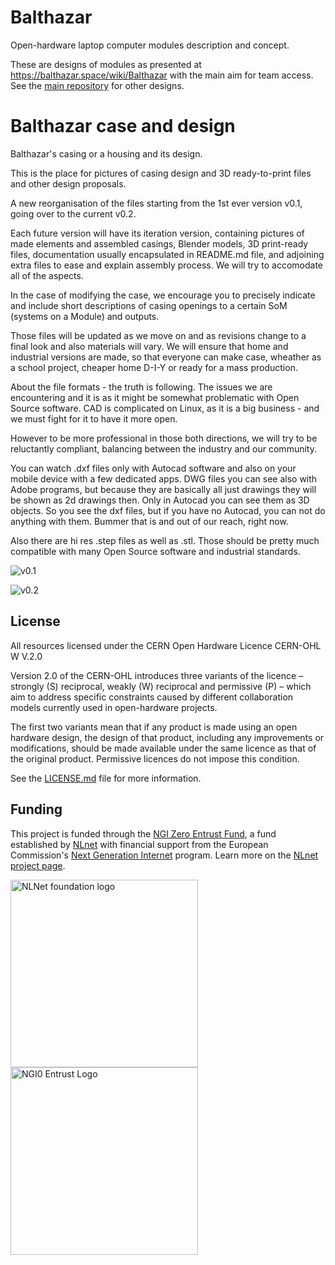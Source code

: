 # Balthazar

Open-hardware laptop computer modules description and concept.

These are designs of  modules as presented at https://balthazar.space/wiki/Balthazar with the main aim for team access. See the [main repository](https://github.com/balthazar-space/balthazar) for other designs.

# Balthazar case and design 

Balthazar's casing or a housing and its design.

This is the place for pictures of casing design and 3D ready-to-print files and other design proposals.

A new reorganisation of the files starting from the 1st ever version v0.1, going over to the current v0.2.

Each future version will have its iteration version, containing pictures of made elements and assembled casings, Blender models, 
3D print-ready files, documentation usually encapsulated in README.md file, and adjoining extra files to ease and explain assembly process. 
We will try to accomodate all of the aspects. 

In the case of modifying the case, we encourage you to precisely indicate and include short descriptions of casing openings 
to a certain SoM (systems on a Module) and outputs.

Those files will be updated as we move on and as revisions change to a final look and also materials will vary.
We will ensure that home and industrial versions are made, so that everyone can make case, wheather as a school project, 
cheaper home D-I-Y or ready for a mass production.

About the file formats - the truth is following.
The issues we are encountering and it is as it might be
somewhat problematic with Open Source software. 
CAD is complicated on Linux, as it is a big
business - and we must fight for it to have it more open.

However to be more professional in those both directions, we will try to be reluctantly compliant, 
balancing between the industry and our community.  

You can watch .dxf files only with Autocad software and also on your mobile 
device with a few dedicated apps. 
DWG files you can see also with Adobe programs, but because they are
basically all just drawings they will be shown as 2d drawings then. 
Only in Autocad you can see them as 3D objects.
So you see the dxf files, but if you have no Autocad, you can not do anything with them.
Bummer that is and out of our reach, right now.

Also there are hi res .step files as well as .stl.
Those should be pretty much compatible with many Open Source software and industrial standards.


![v0.1](v0.1/images/z1.png)

![v0.2](v0.2/images/1.jpg)

## License

All resources licensed under the CERN Open Hardware Licence CERN-OHL W V.2.0

Version 2.0 of the CERN-OHL introduces three variants of the licence – strongly (S) reciprocal, weakly (W) reciprocal and permissive (P) – which aim to address specific constraints caused by different collaboration models currently used in open-hardware projects. 

The first two variants mean that if any product is made using an open hardware design, the design of that product, including any improvements or modifications, should be made available under the same licence as that of the original product. Permissive licences do not impose this condition.

See the [LICENSE.md](./LICENSE.md) file for more information.

## Funding

This project is funded through the [NGI Zero Entrust Fund](https://nlnet.nl/entrust), a fund
established by [NLnet](https://nlnet.nl) with financial support from the European Commission's
[Next Generation Internet](https://ngi.eu) program. Learn more on the [NLnet project page](https://nlnet.nl/project/Balthazar-Casing/).

[<img src="https://nlnet.nl/logo/banner.png" alt="NLNet foundation logo" width="300" />](https://nlnet.nl)
[<img src="https://nlnet.nl/image/logos/NGI0Entrust_tag.svg" alt="NGI0 Entrust Logo" width="300" />](https://nlnet.nl/entrust)
